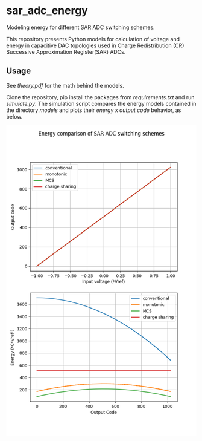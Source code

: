 # sar_adc_energy
Modeling energy for different SAR ADC switching schemes.


This repository presents Python models for calculation of voltage and energy in capacitive DAC topologies used in Charge Redistribution (CR) Successive Approximation Register(SAR) ADCs.

## Usage

See *theory.pdf* for the math behind the models.

Clone the repository, pip install the packages from *requirements.txt* and run *simulate.py*.
The simulation script compares the energy models contained in the directory *models* and plots their *energy* x *output code* behavior, as below.

![plot](https://raw.githubusercontent.com/taimurrabuske/sar_adc_energy/main/doc/plot.png)
